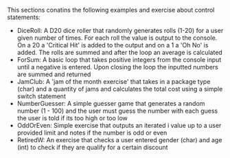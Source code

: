 This sections conatins the following examples and exercise about control statements:
 - DiceRoll: A D20 dice roller that randomly generates rolls (1-20) for a user given number of times. For each roll the value is output to the console. On a 20 a 'Critical Hit'
is added to the output and on a 1 a 'Oh No' is added. The rolls are summed and after the loop an average is calculated
 - ForSum: A basic loop that takes positive integers from the console input until a negative is entered. Upon closing the loop the inputted numbers are summed and returned
 - JamClub: A 'jam of the month exercise' that takes in a package type (char) and a quantity of jams and calculates the total cost using a simple switch statement
 - NumberGuesser: A simple guesser game that generates a random number (1 - 100) and the user must guess the number with each guess the user is told if its too high or too low
 - OddOrEven: Simple exercise that outputs an iterated i value up to a user provided limit and notes if the number is odd or even
 - RetiredW: An exercise that checks a user entered gender (char) and age (int) to check if they are qualify for a certain discount
